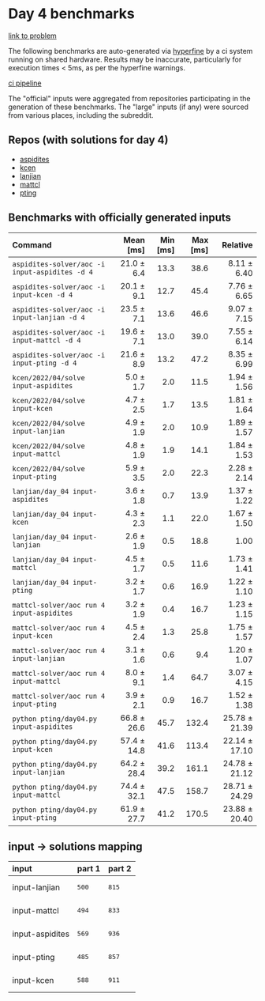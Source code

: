 # Day 4 benchmarks

[link to problem](http://adventofcode.com/2022/day/4)

The following benchmarks are auto-generated via [hyperfine](https://github.com/sharkdp/hyperfine) by a ci system running on shared hardware. Results may be inaccurate, particularly for execution times < 5ms, as per the hyperfine warnings.

[ci pipeline](http://ci.papercode.net:8080/teams/aoc2022/pipelines/aoc-compare-2022)

The "official" inputs were aggregated from repositories participating in the generation of these benchmarks. The "large" inputs (if any) were sourced from various places, including the subreddit.

## Repos (with solutions for day 4)


- [aspidites](https://github.com/aspidites/aoc2022)
- [kcen](https://github.com/kcen/AdventOfCode)
- [lanjian](https://github.com/LanJian/aoc-2022)
- [mattcl](https://github.com/mattcl/aoc2022)
- [pting](https://github.com/pting/aoc2022)

## Benchmarks with officially generated inputs
| Command | Mean [ms] | Min [ms] | Max [ms] | Relative |
|:---|---:|---:|---:|---:|
| `aspidites-solver/aoc -i input-aspidites -d 4` | 21.0 ± 6.4 | 13.3 | 38.6 | 8.11 ± 6.40 |
| `aspidites-solver/aoc -i input-kcen -d 4` | 20.1 ± 9.1 | 12.7 | 45.4 | 7.76 ± 6.65 |
| `aspidites-solver/aoc -i input-lanjian -d 4` | 23.5 ± 7.1 | 13.6 | 46.6 | 9.07 ± 7.15 |
| `aspidites-solver/aoc -i input-mattcl -d 4` | 19.6 ± 7.1 | 13.0 | 39.0 | 7.55 ± 6.14 |
| `aspidites-solver/aoc -i input-pting -d 4` | 21.6 ± 8.9 | 13.2 | 47.2 | 8.35 ± 6.99 |
| `kcen/2022/04/solve input-aspidites` | 5.0 ± 1.7 | 2.0 | 11.5 | 1.94 ± 1.56 |
| `kcen/2022/04/solve input-kcen` | 4.7 ± 2.5 | 1.7 | 13.5 | 1.81 ± 1.64 |
| `kcen/2022/04/solve input-lanjian` | 4.9 ± 1.9 | 2.0 | 10.9 | 1.89 ± 1.57 |
| `kcen/2022/04/solve input-mattcl` | 4.8 ± 1.9 | 1.9 | 14.1 | 1.84 ± 1.53 |
| `kcen/2022/04/solve input-pting` | 5.9 ± 3.5 | 2.0 | 22.3 | 2.28 ± 2.14 |
| `lanjian/day_04 input-aspidites` | 3.6 ± 1.8 | 0.7 | 13.9 | 1.37 ± 1.22 |
| `lanjian/day_04 input-kcen` | 4.3 ± 2.3 | 1.1 | 22.0 | 1.67 ± 1.50 |
| `lanjian/day_04 input-lanjian` | 2.6 ± 1.9 | 0.5 | 18.8 | 1.00 |
| `lanjian/day_04 input-mattcl` | 4.5 ± 1.7 | 0.5 | 11.6 | 1.73 ± 1.41 |
| `lanjian/day_04 input-pting` | 3.2 ± 1.7 | 0.6 | 16.9 | 1.22 ± 1.10 |
| `mattcl-solver/aoc run 4 input-aspidites` | 3.2 ± 1.9 | 0.4 | 16.7 | 1.23 ± 1.15 |
| `mattcl-solver/aoc run 4 input-kcen` | 4.5 ± 2.4 | 1.3 | 25.8 | 1.75 ± 1.57 |
| `mattcl-solver/aoc run 4 input-lanjian` | 3.1 ± 1.6 | 0.6 | 9.4 | 1.20 ± 1.07 |
| `mattcl-solver/aoc run 4 input-mattcl` | 8.0 ± 9.1 | 1.4 | 64.7 | 3.07 ± 4.15 |
| `mattcl-solver/aoc run 4 input-pting` | 3.9 ± 2.1 | 0.9 | 16.7 | 1.52 ± 1.38 |
| `python pting/day04.py input-aspidites` | 66.8 ± 26.6 | 45.7 | 132.4 | 25.78 ± 21.39 |
| `python pting/day04.py input-kcen` | 57.4 ± 14.8 | 41.6 | 113.4 | 22.14 ± 17.10 |
| `python pting/day04.py input-lanjian` | 64.2 ± 28.4 | 39.2 | 161.1 | 24.78 ± 21.12 |
| `python pting/day04.py input-mattcl` | 74.4 ± 32.1 | 47.5 | 158.7 | 28.71 ± 24.29 |
| `python pting/day04.py input-pting` | 61.9 ± 27.7 | 41.2 | 170.5 | 23.88 ± 20.40 |

## input -> solutions mapping
|input|part 1|part 2|
|:---|:---|:---|
|input-lanjian|<pre>500</pre>|<pre>815</pre>|
|input-mattcl|<pre>494</pre>|<pre>833</pre>|
|input-aspidites|<pre>569</pre>|<pre>936</pre>|
|input-pting|<pre>485</pre>|<pre>857</pre>|
|input-kcen|<pre>588</pre>|<pre>911</pre>|
